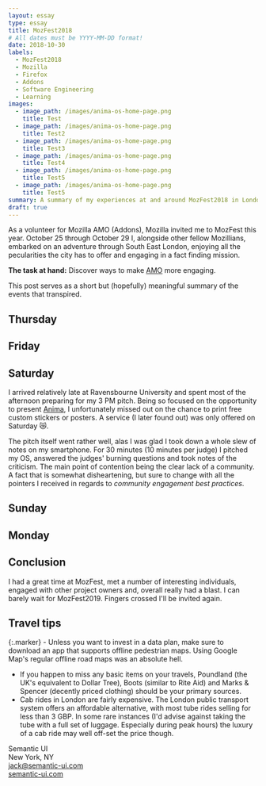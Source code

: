 ```yaml
---
layout: essay
type: essay
title: MozFest2018
# All dates must be YYYY-MM-DD format!
date: 2018-10-30
labels:
  - MozFest2018
  - Mozilla
  - Firefox
  - Addons
  - Software Engineering
  - Learning
images:
  - image_path: /images/anima-os-home-page.png
    title: Test
  - image_path: /images/anima-os-home-page.png
    title: Test2
  - image_path: /images/anima-os-home-page.png
    title: Test3
  - image_path: /images/anima-os-home-page.png
    title: Test4
  - image_path: /images/anima-os-home-page.png
    title: Test5
  - image_path: /images/anima-os-home-page.png
    title: Test5
summary: A summary of my experiences at and around MozFest2018 in London.
draft: true
---
```


As a volunteer for Mozilla AMO (Addons), Mozilla invited me to MozFest this year.
October 25 through October 29 I, alongside other fellow Mozillians, embarked on an adventure through South East London, enjoying all the pecularities the city has to offer and engaging in a fact finding mission. 

**The task at hand:** Discover ways to make [AMO](http://addons.mozilla.org/) more engaging.

This post serves as a short but (hopefully) meaningful summary of the events that transpired.


## Thursday

## Friday

## Saturday

I arrived relatively late at Ravensbourne University and spent most of the afternoon preparing
for my 3 PM pitch. Being so focused on the opportunity to present [Anima](https://happy-ferret.github.io/projects/anima), I unfortunately missed out on the chance to print free custom stickers or posters. A service (I later found out) was only offered on Saturday 😿.

The pitch itself went rather well, alas I was glad I took down a whole slew of notes on my smartphone.
For 30 minutes (10 minutes per judge) I pitched my OS, answered the judges' burning questions and took notes of the criticism.
The main point of contention being the clear lack of a community. A fact that is somewhat disheartening, but sure to change with all the pointers I received in regards to *community engagement best practices*.

## Sunday

## Monday

## Conclusion

I had a great time at MozFest, met a number of interesting individuals, engaged with other project owners and, overall really had a blast. I can barely wait for MozFest2019. Fingers crossed I'll be invited again.

## Travel tips


{:.marker} - Unless you want to invest in a data plan, make sure to download an app that supports offline pedestrian maps.
Using Google Map's regular offline road maps was an absolute hell.
- If you happen to miss any basic items on your travels, Poundland (the UK's equivalent to Dollar Tree), Boots (similar to Rite Aid) and Marks & Spencer (decently priced clothing) should be your primary sources.
- Cab rides in London are fairly expensive. The London public transport system offers an affordable alternative, with most tube rides selling for less than 3 GBP. In some rare instances (I'd advise against taking the tube with a full set of luggage. Especially during peak hours) the luxury of a cab ride may well off-set the price though.

<div class="ui list">
  <div class="item">
    <i class="users icon"></i>
    <div class="content">
      Semantic UI
    </div>
  </div>
  <div class="item">
    <i class="marker icon"></i>
    <div class="content">
      New York, NY
    </div>
  </div>
  <div class="item">
    <i class="mail icon"></i>
    <div class="content">
      <a href="mailto:jack@semantic-ui.com">jack@semantic-ui.com</a>
    </div>
  </div>
  <div class="item">
    <i class="linkify icon"></i>
    <div class="content">
      <a href="http://www.semantic-ui.com">semantic-ui.com</a>
    </div>
  </div>
</div>
